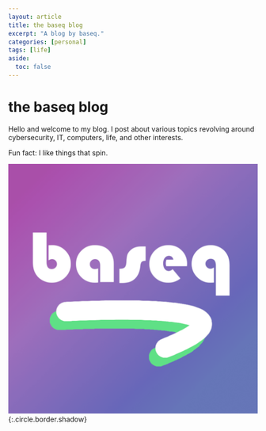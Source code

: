 ```yaml
---
layout: article
title: the baseq blog
excerpt: "A blog by baseq."
categories: [personal]
tags: [life]
aside:
  toc: false
---
```

# the baseq blog
Hello and welcome to my blog. I post about various topics revolving around cybersecurity, IT, computers, life, and other interests. 

Fun fact: I like things that spin.

![Image](/assets/images/logo/logo.png){:.circle.border.shadow}

<style>
  img {
        transition: transform .7s ease-in-out;
    }
  img:hover {
    transform: rotate(720deg);
  }
</style>